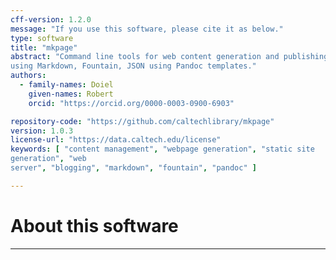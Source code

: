 ```yaml
---
cff-version: 1.2.0
message: "If you use this software, please cite it as below."
type: software
title: "mkpage"
abstract: "Command line tools for web content generation and publishing
using Markdown, Fountain, JSON using Pandoc templates."
authors:
  - family-names: Doiel
    given-names: Robert
    orcid: "https://orcid.org/0000-0003-0900-6903"

repository-code: "https://github.com/caltechlibrary/mkpage"
version: 1.0.3
license-url: "https://data.caltech.edu/license"
keywords: [ "content management", "webpage generation", "static site
generation", "web
server", "blogging", "markdown", "fountain", "pandoc" ]

---
```


About this software
===================

 
----------------











